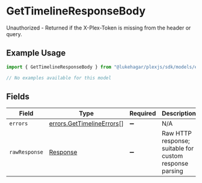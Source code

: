 # GetTimelineResponseBody

Unauthorized - Returned if the X-Plex-Token is missing from the header or query.

## Example Usage

```typescript
import { GetTimelineResponseBody } from "@lukehagar/plexjs/sdk/models/errors";

// No examples available for this model
```

## Fields

| Field                                                                         | Type                                                                          | Required                                                                      | Description                                                                   |
| ----------------------------------------------------------------------------- | ----------------------------------------------------------------------------- | ----------------------------------------------------------------------------- | ----------------------------------------------------------------------------- |
| `errors`                                                                      | [errors.GetTimelineErrors](../../../sdk/models/errors/gettimelineerrors.md)[] | :heavy_minus_sign:                                                            | N/A                                                                           |
| `rawResponse`                                                                 | [Response](https://developer.mozilla.org/en-US/docs/Web/API/Response)         | :heavy_minus_sign:                                                            | Raw HTTP response; suitable for custom response parsing                       |